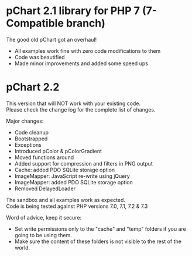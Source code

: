 pChart 2.1 library for PHP 7 (7-Compatible branch)
===================

The good old pChart got an overhaul!

 - All examples work fine with zero code modifications to them
 - Code was beautified
 - Made minor improvements and added some speed ups
 

pChart 2.2
===================
This version that will NOT work with your existing code.<br />
Please check the change log for the complete list of changes.<br />

Major changes:
 - Code cleanup
 - Bootstrapped
 - Exceptions
 - Introduced pColor & pColorGradient
 - Moved functions around
 - Added support for compression and filters in PNG output
 - Cache: added PDO SQLite storage option
 - ImageMapper: JavaScript re-write using jQuery
 - ImageMapper: added PDO SQLite storage option
 - Removed DelayedLoader
 
 The sandbox and all examples work as expected.<br />
 Code is being tested against PHP versions 7.0, 7.1, 7.2 & 7.3
 
 Word of advice, keep it secure:
 - Set write permissions only to the "cache" and "temp" folders if you are going to be using them.
 - Make sure the content of these folders is not visible to the rest of the world.
